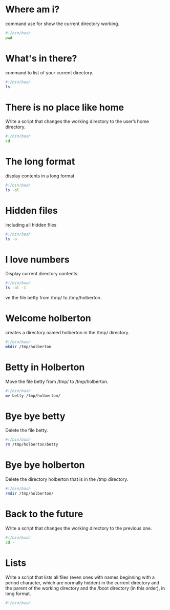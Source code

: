 # Where am i?
command use for show the current directory working.
```bash
#!/bin/bash
pwd
```
# What's in there?
command to list of your current directory.
```bash
#!/bin/bash
ls
```
# There is no place like home
Write a script that changes the working directory to the user’s home directory.
```bash
#!/bin/bash
cd
```
# The long format
display contents in a long format
```bash
#!/bin/bash
ls -al
```
# Hidden files
including all hidden files
```bash
#!/bin/bash
ls -a
```
# I love numbers
Display current directory contents.
```bash
#!/bin/bash
ls -al -1
```
ve the file betty from /tmp/ to /tmp/holberton.
# Welcome holberton
creates a directory named holberton in the /tmp/ directory.
```bash
#!/bin/bash
mkdir /tmp/holberton
```
# Betty in Holberton
Move the file betty from /tmp/ to /tmp/holberton.
```bash
#!/bin/bash
mv betty /tmp/holberton/
```
# Bye bye betty
Delete the file betty.
```bash
#!/bin/bash
rm /tmp/holberton/betty
```
# Bye bye holberton
Delete the directory holberton that is in the /tmp directory.
```bash
#!/bin/bash
rmdir /tmp/holberton/
```
# Back to the future
Write a script that changes the working directory to the previous one.
```bash
#!/bin/bash
cd -
```
# Lists
Write a script that lists all files (even ones with names beginning with a period character, which are normally hidden) in the current directory and the parent of the working directory and the /boot directory (in this order), in long format.
```bash
#!/bin/bash

```
